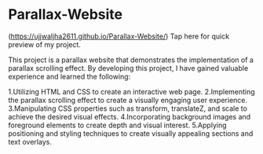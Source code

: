 # Parallax-Website

(https://ujjwaljha2611.github.io/Parallax-Website/) Tap here for quick preview of my project.

This project is a parallax website that demonstrates the implementation of a parallax scrolling effect. By developing this project, I have gained valuable experience and learned the following:

1.Utilizing HTML and CSS to create an interactive web page.
2.Implementing the parallax scrolling effect to create a visually engaging user experience.
3.Manipulating CSS properties such as transform, translateZ, and scale to achieve the desired visual effects.
4.Incorporating background images and foreground elements to create depth and visual interest.
5.Applying positioning and styling techniques to create visually appealing sections and text overlays.
